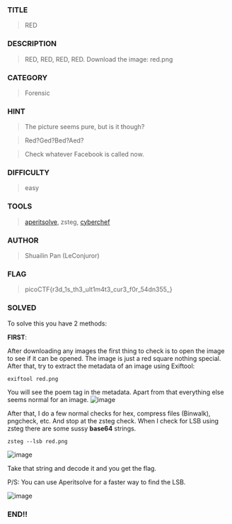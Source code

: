 ### TITLE
>RED
### DESCRIPTION
> RED, RED, RED, RED. Download the image: red.png

### CATEGORY
> Forensic
### HINT
> The picture seems pure, but is it though?

> Red?Ged?Bed?Aed?

> Check whatever Facebook is called now.
### DIFFICULTY
>easy
### TOOLS
> [aperitsolve](https://www.aperisolve.com/), zsteg, [cyberchef](https://cyberchef.org/)
### AUTHOR
> Shuailin Pan (LeConjuror)
### FLAG
> picoCTF{r3d_1s_th3_ult1m4t3_cur3_f0r_54dn355_}
### SOLVED
To solve this you have 2 methods:

__FIRST__:

After downloading any images the first thing to check is to open the image to see if it can be opened. The image is just a red square nothing special. After that, try to extract the metadata of an image using Exiftool:
```
exiftool red.png
```
You will see the poem tag in the metadata. Apart from that everything else seems normal for an image.
![image](https://github.com/user-attachments/assets/4215c25a-102b-4a8d-ad5d-68b97f4f8ef1)

After that, I do a few normal checks for hex, compress files (Binwalk), pngcheck, etc. And stop at the zsteg check. When I check for LSB using zsteg there are some sussy __base64__ strings.
```
zsteg --lsb red.png
```

![image](https://github.com/user-attachments/assets/f87e53b6-4c94-41a0-b1eb-78b08591692d)

Take that string and decode it and you get the flag.

P/S: You can use Aperitsolve for a faster way to find the LSB.

![image](https://github.com/user-attachments/assets/7011b1af-b86b-4357-bea9-8e6fc2f737e6)

### END!!
